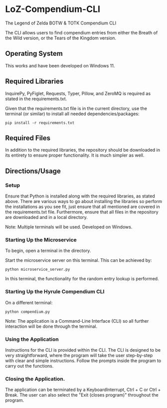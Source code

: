 # LoZ-Compendium-CLI
The Legend of Zelda BOTW &amp; TOTK Compendium CLI

The CLI allows users to find compendium entries from either the Breath of the Wild version, or the Tears of the Kingdom version.

## Operating System
This works and have been developed on Windows 11.

## Required Libraries
InquirePy, PyFiglet, Requests, Typer, Pillow, and ZeroMQ is required as stated in the requirements.txt.

Given that the requirements.txt file is in the current directory, use the 
terminal (or similar) to install all needed dependencies/packages:
```
pip install -r requirements.txt
```

## Required Files
In addition to the required libraries, the repository should be downloaded in 
its entirety to ensure proper functionality. It is much simpler as well.

## Directions/Usage
### Setup
Ensure that Python is installed along with the required libraries, as stated 
above. There are various ways to go about installing the libraries so perform
the installations as you see fit, just ensure that all mentioned are covered 
in the requirements.txt file. Furthermore, ensure that all files in the 
repository are downloaded and in a local directory.

Note: Multiple terminals will be used. Developed on Windows.

### Starting Up the Microservice
To begin, open a terminal in the directory. 

Start the microservice server on this terminal. This can be achieved by:
```commandline
python microservice_server.py
```
In this terminal, the functionality for the random entry lookup is performed.

### Starting Up the Hyrule Compendium CLI
On a different terminal:
```commandline
python compendium.py
```
Note: The application is a Command-Line Interface (CLI) so all further interaction 
will be done through the terminal.

### Using the Application
Instructions for the CLI is provided within the CLI. The CLI is designed to be very 
straightforward, where the program will take the user step-by-step with clear and 
simple instructions. Follow the prompts inside the program to carry out the functions.

### Closing the Application.
The application can be terminated by a KeyboardInterrupt, Ctrl + C or Ctrl + 
Break. The user can also select the "Exit (closes program)" throughout the program.
